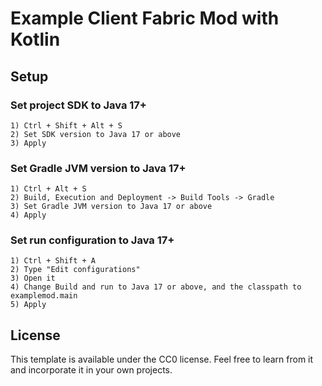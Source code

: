 # Example Client Fabric Mod with Kotlin

## Setup

### Set project SDK to Java 17+
```
1) Ctrl + Shift + Alt + S
2) Set SDK version to Java 17 or above
3) Apply
```

### Set Gradle JVM version to Java 17+
```
1) Ctrl + Alt + S
2) Build, Execution and Deployment -> Build Tools -> Gradle
3) Set Gradle JVM version to Java 17 or above
4) Apply
```

### Set run configuration to Java 17+
```
1) Ctrl + Shift + A
2) Type "Edit configurations"
3) Open it
4) Change Build and run to Java 17 or above, and the classpath to examplemod.main
5) Apply
```

## License

This template is available under the CC0 license. Feel free to learn from it and incorporate it in your own projects.
